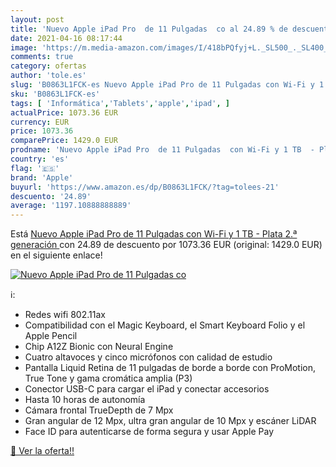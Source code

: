 ```yaml
---
layout: post
title: 'Nuevo Apple iPad Pro  de 11 Pulgadas  co al 24.89 % de descuento'
date: 2021-04-16 08:17:44
image: 'https://m.media-amazon.com/images/I/418bPQfyj+L._SL500_._SL400_.jpg'
comments: true
category: ofertas
author: 'tole.es'
slug: 'B0863L1FCK-es Nuevo Apple iPad Pro de 11 Pulgadas con Wi-Fi y 1 TB -...'
sku: 'B0863L1FCK-es'
tags: [ 'Informática','Tablets','apple','ipad', ]
actualPrice: 1073.36 EUR
currency: EUR
price: 1073.36
comparePrice: 1429.0 EUR
prodname: 'Nuevo Apple iPad Pro  de 11 Pulgadas  con Wi-Fi y 1 TB  - Plata  2.ª generación '
country: 'es'
flag: '🇪🇸'
brand: 'Apple'
buyurl: 'https://www.amazon.es/dp/B0863L1FCK/?tag=tolees-21'
descuento: '24.89'
average: '1197.10888888889'
---
```


Está [Nuevo Apple iPad Pro  de 11 Pulgadas  con Wi-Fi y 1 TB  - Plata  2.ª generación ](https://www.amazon.es/dp/B0863L1FCK/?tag=tolees-21) con 24.89 de descuento por 1073.36 EUR (original: 1429.0 EUR) en el siguiente enlace!

[![Nuevo Apple iPad Pro  de 11 Pulgadas  co](https://m.media-amazon.com/images/I/418bPQfyj+L._SL500_._SL400_.jpg)](https://www.amazon.es/dp/B0863L1FCK/?tag=tolees-21)

ℹ️:

- Redes wifi 802.11ax
- Compatibilidad con el Magic Keyboard, el Smart Keyboard Folio y el Apple Pencil
- Chip A12Z Bionic con Neural Engine
- Cuatro altavoces y cinco micrófonos con calidad de estudio
- Pantalla Liquid Retina de 11 pulgadas de borde a borde con ProMotion, True Tone y gama cromática amplia (P3)
- Conector USB-C para cargar el iPad y conectar accesorios
- Hasta 10 horas de autonomía
- Cámara frontal TrueDepth de 7 Mpx
- Gran angular de 12 Mpx, ultra gran angular de 10 Mpx y escáner LiDAR
- Face ID para autenticarse de forma segura y usar Apple Pay

[🛒 Ver la oferta!!](https://www.amazon.es/dp/B0863L1FCK/?tag=tolees-21)
